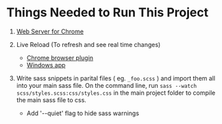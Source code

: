 # Things Needed to Run This Project

1. [Web Server for Chrome](https://chrome.google.com/webstore/detail/web-server-for-chrome/ofhbbkphhbklhfoeikjpcbhemlocgigb)

2. Live Reload (To refresh and see real time changes)
	 * [Chrome browser plugin](https://chrome.google.com/webstore/detail/livereload/jnihajbhpnppcggbcgedagnkighmdlei)
	 * [Windows app](http://feedback.livereload.com/knowledgebase/articles/67441-how-do-i-start-using-livereload-)

3. Write sass snippets in parital files ( eg. `_foo.scss` ) and import them all into your main sass file. On the command line, run `sass --watch scss/styles.scss:css/styles.css` in the main project folder to compile the main sass file to css.
	* Add '--quiet' flag to hide sass warnings